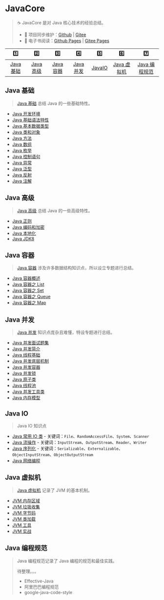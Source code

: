 # JavaCore

> ☕ JavaCore 是对 Java 核心技术的经验总结。
>
> - 🔁 项目同步维护：[Github](https://github.com/dunwu/javacore/) | [Gitee](https://gitee.com/turnon/javacore/)
> - 📖 电子书阅读：[Github Pages](https://dunwu.github.io/javacore/) | [Gitee Pages](http://turnon.gitee.io/javacore/)

|           1️⃣            |           2️⃣            |           3️⃣            |           4️⃣            |         5️⃣         |             6️⃣              |               7️⃣                |
| :---------------------: | :---------------------: | :---------------------: | :---------------------: | :----------------: | :-------------------------: | :-----------------------------: |
| [Java 基础](#java-基础) | [Java 高级](#java-高级) | [Java 容器](#java-容器) | [Java 并发](#java-并发) | [JavaIO](#java-io) | [Java 虚拟机](#java-虚拟机) | [Java 编程规范](#java-编程规范) |

## Java 基础

> [Java 基础](docs/basics) 总结 Java 的一些基础特性。

- [Java 开发环境](docs/basics/java-develop-env.md)
- [Java 基础语法特性](docs/basics/java-basic-grammar.md)
- [Java 基本数据类型](docs/basics/java-data-type.md)
- [Java 类和对象](docs/basics/java-class.md)
- [Java 方法](docs/basics/java-method.md)
- [Java 数组](docs/basics/java-array.md)
- [Java 枚举](docs/basics/java-enum.md)
- [Java 控制语句](docs/basics/java-control-statement.md)
- [Java 异常](docs/basics/java-exception.md)
- [Java 泛型](docs/basics/java-generic.md)
- [Java 反射](docs/basics/java-reflection.md)
- [Java 注解](docs/basics/java-annotation.md)

## Java 高级

> [Java 高级](docs/advanced) 总结 Java 的一些高级特性。

- [Java 正则](docs/advanced/java-regex.md)
- [Java 编码和加密](docs/advanced/java-crypto.md)
- [Java 本地化](docs/advanced/java-locale.md)
- [Java JDK8](docs/advanced/jdk8.md)

## Java 容器

> [Java 容器](docs/container) 涉及许多数据结构知识点，所以设立专题进行总结。

- [Java 容器概述](docs/container/java-container.md)
- [Java 容器之 List](docs/container/java-container-list.md)
- [Java 容器之 Set](docs/container/java-container-set.md)
- [Java 容器之 Queue](docs/container/java-container-queue.md)
- [Java 容器之 Map](docs/container/java-container-map.md)

## Java 并发

> [Java 并发](docs/concurrent) 知识点庞杂且难懂，特设专题进行总结。

- [Java 并发面试题集](docs/concurrent/java-concurrent-interview.md)
- [Java 并发简介](docs/concurrent/java-concurrent-introduction.md)
- [Java 线程基础](docs/concurrent/java-thread.md)
- [Java 并发底层机制](docs/concurrent/java-concurrent-basic-mechanism.md)
- [Java 并发容器](docs/concurrent/java-concurrent-container.md)
- [Java 并发锁](docs/concurrent/java-lock.md)
- [Java 原子类](docs/concurrent/java-atomic-class.md)
- [Java 线程池](docs/concurrent/java-thread-pool.md)
- [Java 并发工具类](docs/concurrent/java-concurrent-tools.md)
- [Java 内存模型](docs/concurrent/java-memory-model.md)

## Java IO

> Java IO 知识点

- [Java 常用 IO 类](docs/io/java-io.md) - 关键词：`File`、`RandomAccessFile`、`System`、`Scanner`
- [Java 流操作](docs/io/java-stream.md) - 关键词：`InputStream`、`OutputStream`、`Reader`、`Writer`
- [Java 序列化](docs/io/java-serialization.md) - 关键词：`Serializable`、`Externalizable`、`ObjectInputStream`、`ObjectOutputStream`
- [Java 网络编程](docs/io/java-socket.md)

## Java 虚拟机

> [Java 虚拟机](docs/jvm) 记录了 JVM 的基本机制。

- [JVM 内存区域](docs/jvm/jvm-memory.md)
- [JVM 垃圾收集](docs/jvm/jvm-gc.md)
- [JVM 字节码](docs/jvm/jvm-bytecode.md)
- [JVM 类加载](docs/jvm/jvm-class-loader.md)
- [JVM 工具](docs/jvm/jvm-tools.md)
- [JVM 实战](docs/jvm/jvm-action.md)

## Java 编程规范

> Java 编程规范记录了 Java 编程的规范和最佳实践。
>
> 待整理。。。
>
> - Effective-Java
> - 阿里巴巴编程规范
> - google-java-code-style
